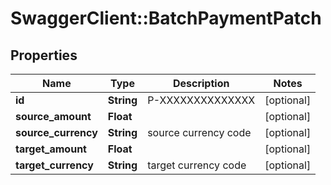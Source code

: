 # SwaggerClient::BatchPaymentPatch

## Properties
Name | Type | Description | Notes
------------ | ------------- | ------------- | -------------
**id** | **String** | P-XXXXXXXXXXXXXX | [optional] 
**source_amount** | **Float** |  | [optional] 
**source_currency** | **String** | source currency code | [optional] 
**target_amount** | **Float** |  | [optional] 
**target_currency** | **String** | target currency code | [optional] 


